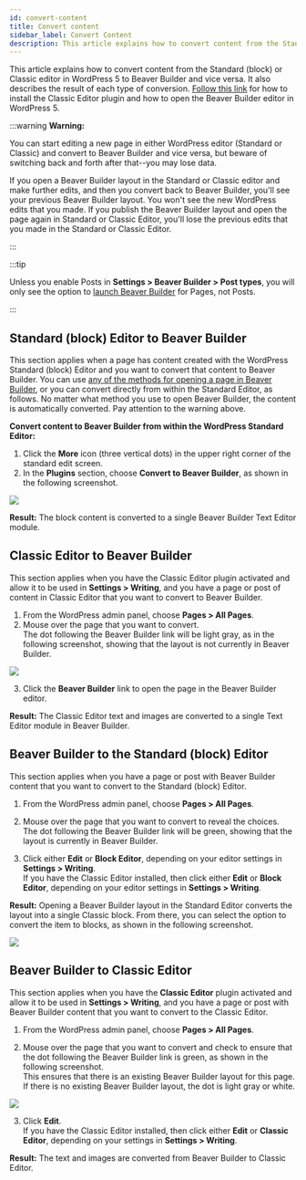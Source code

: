 ```yaml
---
id: convert-content
title: Convert content
sidebar_label: Convert Content
description: This article explains how to convert content from the Standard (block) or Classic editor in WordPress 5 to Beaver Builder and vice versa.
---
```


This article explains how to convert content from the Standard (block) or Classic editor in WordPress 5 to Beaver Builder and vice versa. It also describes the result of each type of conversion. [Follow this link](getting-started/launch-builder.md) for how to install the Classic Editor plugin and how to open the Beaver Builder editor in WordPress 5.

:::warning **Warning:**

You can start editing a new page in either WordPress editor
(Standard or Classic) and convert to Beaver Builder and vice versa, but beware
of switching back and forth after that--you may lose data.

If you open a Beaver Builder layout in the Standard or Classic editor and
make further edits, and then you convert back to Beaver Builder, you'll see
your previous Beaver Builder layout. You won't see the new WordPress edits
that you made. If you publish the Beaver Builder layout and open the page
again in Standard or Classic Editor, you'll lose the previous edits that you
made in the Standard or Classic Editor.

:::

:::tip

Unless you enable Posts in **Settings > Beaver Builder > Post
types**, you will only see the option to [launch Beaver Builder](getting-started/launch-builder.md) for Pages, not Posts.

:::

## Standard (block) Editor to Beaver Builder

This section applies when a page has content created with the WordPress Standard (block) Editor and you want to convert that content to Beaver Builder. You can use [any of the methods for opening a page in Beaver Builder](getting-started/launch-builder.md), or you can convert directly from within the Standard Editor, as follows. No matter what method you use to open Beaver Builder,
the content is automatically converted. Pay attention to the warning above.

**Convert content to Beaver Builder from within the WordPress Standard Editor:**

1. Click the **More** icon (three vertical dots) in the upper right corner of the standard edit screen.
2. In the **Plugins** section, choose **Convert to Beaver Builder**, as shown in the following screenshot.

![](/img/beaver-builder/advanced--convert-content--1.jpg)

**Result:** The block content is converted to a single Beaver Builder Text
Editor module.

## Classic Editor to Beaver Builder

This section applies when you have the Classic Editor plugin activated and
allow it to be used in **Settings > Writing**, and you have a page or post of
content in Classic Editor that you want to convert to Beaver Builder.

1. From the WordPress admin panel, choose **Pages > All Pages**.
2. Mouse over the page that you want to convert.  
The dot following the Beaver Builder link will be light gray, as in the
following screenshot, showing that the layout is not currently in Beaver
Builder.

![](/img/beaver-builder/advanced--convert-content--2.jpg)

3. Click the **Beaver Builder** link to open the page in the Beaver Builder editor.

**Result:** The Classic Editor text and images are converted to a single Text
Editor module in Beaver Builder.

## Beaver Builder to the Standard (block) Editor

This section applies when you have a page or post with Beaver Builder content
that you want to convert to the Standard (block) Editor.

1. From the WordPress admin panel, choose **Pages > All Pages**.
2. Mouse over the page that you want to convert to reveal the choices.  
The dot following the Beaver Builder link will be green, showing that the
layout is currently in Beaver Builder.

3. Click either **Edit** or **Block Editor**, depending on your editor settings in **Settings > Writing**.  
If you have the Classic Editor installed, then click either **Edit** or **Block Editor**, depending on your editor settings in **Settings > Writing**.

**Result:** Opening a Beaver Builder layout in the Standard Editor
converts the layout into a single Classic block. From there, you can select
the option to convert the item to blocks, as shown in the following screenshot.

![](/img/beaver-builder/advanced--convert-content--3.jpg)

## Beaver Builder to Classic Editor

This section applies when you have the **Classic Editor** plugin activated and
allow it to be used in **Settings > Writing**, and you have a page or post
with Beaver Builder content that you want to convert to the Classic Editor.

1. From the WordPress admin panel, choose **Pages > All Pages**.

2. Mouse over the page that you want to convert and check to ensure that the dot following the Beaver Builder link is green, as shown in the following screenshot.  
This ensures that there is an existing Beaver Builder layout for this page. If
there is no existing Beaver Builder layout, the dot is light gray or white.  

![](/img/beaver-builder/advanced--convert-content--4.jpg)

3. Click **Edit**.  
If you have the Classic Editor installed, then click either **Edit** or **Classic Editor**, depending on your settings in **Settings > Writing**.

**Result:** The text and images are converted from Beaver Builder to Classic
Editor.
